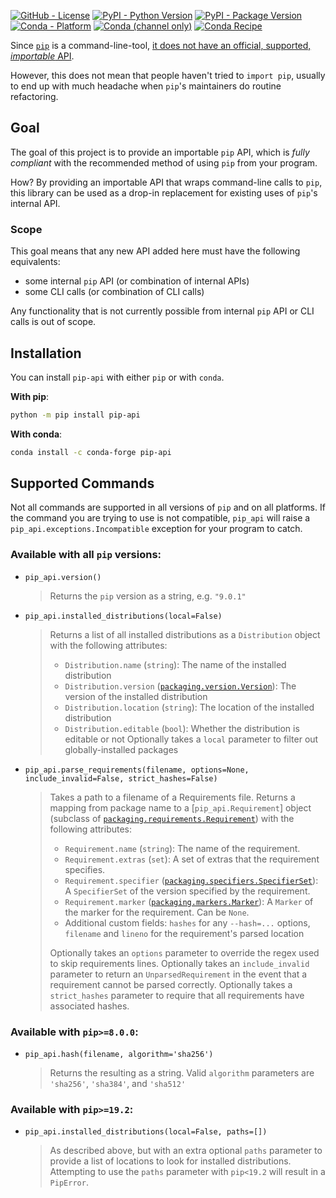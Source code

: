 
<!--- BADGES: START --->
[![GitHub - License](https://img.shields.io/github/license/di/pip-api?logo=github&style=flat&color=green)][#github-license]
[![PyPI - Python Version](https://img.shields.io/pypi/pyversions/pip-api?logo=pypi&style=flat&color=blue)][#pypi-package]
[![PyPI - Package Version](https://img.shields.io/pypi/v/pip-api?logo=pypi&style=flat&color=orange)][#pypi-package]
[![Conda - Platform](https://img.shields.io/conda/pn/conda-forge/pip-api?logo=anaconda&style=flat)][#conda-forge-package]
[![Conda (channel only)](https://img.shields.io/conda/vn/conda-forge/pip-api?logo=anaconda&style=flat&color=orange)][#conda-forge-package]
[![Conda Recipe](https://img.shields.io/static/v1?logo=conda-forge&style=flat&color=green&label=recipe&message=pip-api)][#conda-forge-feedstock]

[#github-license]: https://github.com/di/pip-api/blob/master/LICENSE
[#pypi-package]: https://pypi.org/project/pip-api/
[#conda-forge-package]: https://anaconda.org/conda-forge/pip-api
[#conda-forge-feedstock]: https://github.com/conda-forge/pip-api-feedstock
<!--- BADGES: END --->

Since [`pip`](https://pypi.org/p/pip) is a command-line-tool, [it does not have
an official, supported, _importable_
API](https://pip.pypa.io/en/latest/user_guide/#using-pip-from-your-program).

However, this does not mean that people haven't tried to `import pip`, usually
to end up with much headache when `pip`'s maintainers do routine refactoring.

## Goal
The goal of this project is to provide an importable `pip` API, which is _fully
compliant_ with the recommended method of using `pip` from your program.

How? By providing an importable API that wraps command-line calls to `pip`,
this library can be used as a drop-in replacement for existing uses of `pip`'s
internal API.

### Scope
This goal means that any new API added here must have the following
equivalents:

- some internal `pip` API (or combination of internal APIs)
- some CLI calls (or combination of CLI calls)

Any functionality that is not currently possible from internal `pip` API or
CLI calls is out of scope.

## Installation

You can install `pip-api` with either `pip` or with `conda`.

**With pip**:

```sh
python -m pip install pip-api
```

**With conda**:

```sh
conda install -c conda-forge pip-api
```

## Supported Commands

Not all commands are supported in all versions of `pip` and on all platforms.
If the command you are trying to use is not compatible, `pip_api` will raise a
`pip_api.exceptions.Incompatible` exception for your program to catch.

### Available with all `pip` versions:
* `pip_api.version()`
  > Returns the `pip` version as a string, e.g. `"9.0.1"`

* `pip_api.installed_distributions(local=False)`
  > Returns a list of all installed distributions as a `Distribution` object with the following attributes:
  > * `Distribution.name` (`string`): The name of the installed distribution
  > * `Distribution.version` ([`packaging.version.Version`](https://packaging.pypa.io/en/latest/version/#packaging.version.Version)): The version of the installed distribution
  > * `Distribution.location` (`string`): The location of the installed distribution
  > * `Distribution.editable` (`bool`): Whether the distribution is editable or not
  > Optionally takes a `local` parameter to filter out globally-installed packages

* `pip_api.parse_requirements(filename, options=None, include_invalid=False, strict_hashes=False)`
  > Takes a path to a filename of a Requirements file. Returns a mapping from package name to a [`pip_api.Requirement`] object (subclass of [`packaging.requirements.Requirement`](https://packaging.pypa.io/en/latest/requirements/#packaging.requirements.Requirement)) with the following attributes:
  > * `Requirement.name` (`string`): The name of the requirement.
  > * `Requirement.extras` (`set`): A set of extras that the requirement specifies.
  > * `Requirement.specifier` ([`packaging.specifiers.SpecifierSet`](https://packaging.pypa.io/en/latest/specifiers/#packaging.specifiers.SpecifierSet)): A `SpecifierSet` of the version specified by the requirement.
  > * `Requirement.marker` ([`packaging.markers.Marker`](https://packaging.pypa.io/en/latest/markers/#packaging.markers.Marker)): A `Marker` of the marker for the requirement. Can be `None`.
  > * Additional custom fields: `hashes` for any `--hash=...` options, `filename` and `lineno` for the requirement's parsed location
  >
  > Optionally takes an `options` parameter to override the regex used to skip requirements lines.
  > Optionally takes an `include_invalid` parameter to return an `UnparsedRequirement` in the event that a requirement cannot be parsed correctly.
  > Optionally takes a `strict_hashes` parameter to require that all requirements have associated hashes.

### Available with `pip>=8.0.0`:
* `pip_api.hash(filename, algorithm='sha256')`
  > Returns the resulting as a string.
  > Valid `algorithm` parameters are `'sha256'`, `'sha384'`, and `'sha512'`

### Available with `pip>=19.2`:
* `pip_api.installed_distributions(local=False, paths=[])`
  > As described above, but with an extra optional `paths` parameter to provide a list of locations to look for installed distributions. Attempting to use the `paths` parameter with `pip<19.2` will result in a `PipError`.
